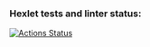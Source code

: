 ### Hexlet tests and linter status:
[![Actions Status](https://github.com/shtiltckhen/frontend-project-44/actions/workflows/hexlet-check.yml/badge.svg)](https://github.com/shtiltckhen/frontend-project-44/actions)
